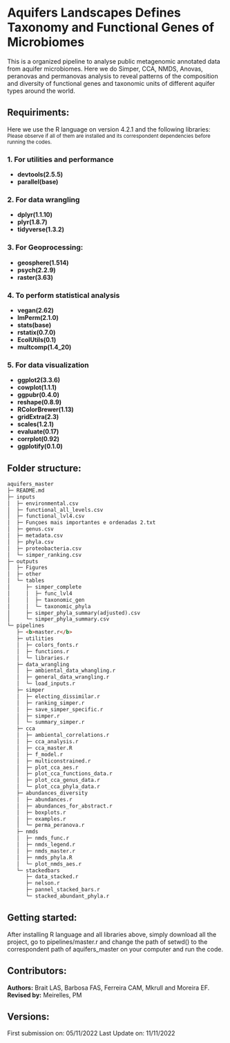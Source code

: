 # Aquifers Landscapes Defines Taxonomy and Functional Genes of Microbiomes 

This is a organized pipeline to analyse public metagenomic annotated data from aquifer microbiomes. Here we do Simper, CCA, NMDS, Anovas, peranovas and permanovas analysis to reveal patterns of the composition and diversity of functional genes and taxonomic units of different aquifer types around the world.

## Requiriments:
Here we use the R language on version 4.2.1 and the following libraries:  
<sub>Please observe if all of them are installed and its correspondent dependencies before running the codes.</sub>

### 1. For utilities and performance
- **devtools(2.5.5)**
- **parallel(base)**

### 2. For data wrangling
- **dplyr(1.1.10)**
- **plyr(1.8.7)**
- **tidyverse(1.3.2)**

### 3. For Geoprocessing:
- **geosphere(1.514)**
- **psych(2.2.9)**
- **raster(3.63)**

### 4. To perform statistical analysis
- **vegan(2.62)** 
- **lmPerm(2.1.0)**
- **stats(base)** 
- **rstatix(0.7.0)** 
- **EcolUtils(0.1)**
- **multcomp(1.4_20)** 

### 5. For data visualization
- **ggplot2(3.3.6)** 
- **cowplot(1.1.1)** 
- **ggpubr(0.4.0)** 
- **reshape(0.8.9)**
- **RColorBrewer(1.13)**
- **gridExtra(2.3)**
- **scales(1.2.1)**
- **evaluate(0.17)**
- **corrplot(0.92)**
- **ggplotify(0.1.0)**

## Folder structure:

```markdown
aquifers_master
├─ README.md
├─ inputs
│  ├─ environmental.csv
│  ├─ functional_all_levels.csv
│  ├─ functional_lvl4.csv
│  ├─ Funçoes mais importantes e ordenadas 2.txt
│  ├─ genus.csv
│  ├─ metadata.csv
│  ├─ phyla.csv
│  ├─ proteobacteria.csv
│  └─ simper_ranking.csv
├─ outputs
│  ├─ Figures     
│  ├─ other
│  └─ tables
│     ├─ simper_complete
│     │  ├─ func_lvl4
│     │  ├─ taxonomic_gen
│     │  └─ taxonomic_phyla
│     ├─ simper_phyla_summary(adjusted).csv
│     └─ simper_phyla_summary.csv
└─ pipelines
   ├─ <b>master.r</b>
   ├─ utilities
   │  ├─ colors_fonts.r
   │  ├─ functions.r
   │  └─ libraries.r
   ├─ data_wrangling
   │  ├─ ambiental_data_whangling.r
   │  ├─ general_data_wrangling.r
   │  └─ load_inputs.r
   ├─ simper
   │  ├─ electing_dissimilar.r
   │  ├─ ranking_simper.r
   │  ├─ save_simper_specific.r
   │  ├─ simper.r
   │  └─ summary_simper.r
   ├─ cca
   │  ├─ ambiental_correlations.r
   │  ├─ cca_analysis.r
   │  ├─ cca_master.R
   │  ├─ f_model.r
   │  ├─ multiconstrained.r
   │  ├─ plot_cca_aes.r
   │  ├─ plot_cca_functions_data.r
   │  ├─ plot_cca_genus_data.r
   │  └─ plot_cca_phyla_data.r
   ├─ abundances_diversity
   │  ├─ abundances.r
   │  ├─ abundances_for_abstract.r
   │  ├─ boxplots.r
   │  ├─ examples.r
   │  └─ perma_peranova.r
   ├─ nmds
   │  ├─ nmds_func.r
   │  ├─ nmds_legend.r
   │  ├─ nmds_master.r
   │  ├─ nmds_phyla.R
   │  └─ plot_nmds_aes.r
   └─ stackedbars
      ├─ data_stacked.r
      ├─ nelson.r
      ├─ pannel_stacked_bars.r
      └─ stacked_abundant_phyla.r
```

## Getting started:
After installing R language and all libraries above, simply download all the project, go to pipelines/master.r and change the path of setwd() to the correspondent path of aquifers_master on your computer and run the code. 

## Contributors:

**Authors:** Brait LAS, Barbosa FAS, Ferreira CAM, Mkrull and Moreira EF.  
**Revised by:** Meirelles, PM

## Versions:
First submission on: 05/11/2022
Last Update on: 11/11/2022
